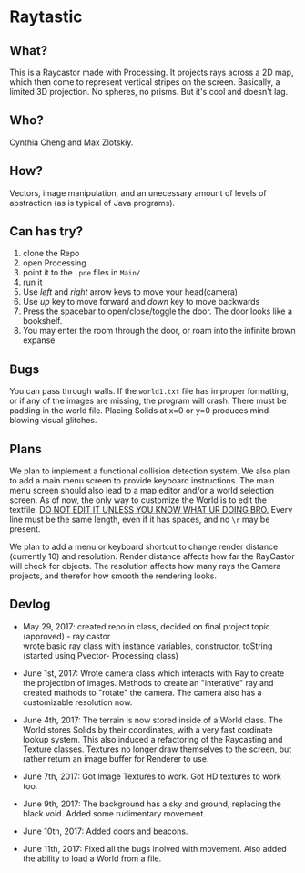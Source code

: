 # Raytastic

## What?
  This is a Raycastor made with Processing. It projects rays across a 2D map, which then come to represent vertical stripes
  on the screen. Basically, a limited 3D projection. No spheres, no prisms. But it's cool and doesn't lag.

## Who?
  Cynthia Cheng and Max Zlotskiy.

## How?
  Vectors, image manipulation, and an unecessary amount of levels of abstraction (as is typical of Java programs).
  
## Can has try?
  1. clone the Repo
  2. open Processing
  3. point it to the `.pde` files in `Main/`
  4. run it
  5. Use *left* and *right* arrow keys to move your head(camera)
  6. Use *up* key to move forward and *down* key to move backwards
  7. Press the spacebar to open/close/toggle the door. The door looks like a bookshelf.
  8. You may enter the room through the door, or roam into the infinite brown expanse

## Bugs
  You can pass through walls. If the `world1.txt` file has improper formatting, or if any of the images are missing,
  the program will crash. There must be padding in the world file. Placing Solids at x=0 or y=0 produces mind-blowing
  visual glitches.

## Plans
  We plan to implement a functional collision detection system. We also plan to add a main menu screen to provide
  keyboard instructions. The main menu screen should also lead to a map editor and/or a world selection screen.
  As of now, the only way to customize the World is to edit the textfile. <u>DO NOT EDIT IT UNLESS YOU KNOW WHAT
  UR DOING BRO.</u> Every line must be the same length, even if it has spaces, and no `\r` may be present.
  
  We plan to add a menu or keyboard shortcut to change render distance (currently 10) and resolution. Render distance
  affects how far the RayCastor will check for objects. The resolution affects how many rays the Camera projects,
  and therefor how smooth the rendering looks.

## Devlog

- May 29, 2017: 
  created repo in class, decided on final project topic (approved) - ray castor  
  wrote basic ray class with instance variables, constructor, toString (started using Pvector- Processing class)

- June 1st, 2017:
  Wrote camera class which interacts with Ray to create the projection of images. 
  Methods to create an "interative" ray and created mathods to "rotate" the camera.
  The camera also has a customizable resolution now.
  
- June 4th, 2017:
  The terrain is now stored inside of a World class. The World stores Solids by their coordinates, with
  a very fast cordinate lookup system. This also induced a refactoring of the Raycasting and Texture classes.
  Textures no longer draw themselves to the screen, but rather return an image buffer for Renderer to use.

- June 7th, 2017:
  Got Image Textures to work. Got HD textures to work too.

- June 9th, 2017:
  The background has a sky and ground, replacing the black void. Added some rudimentary movement.
  
- June 10th, 2017:
  Added doors and beacons.

- June 11th, 2017:
  Fixed all the bugs inolved with movement. Also added the ability to load a World from a file.
